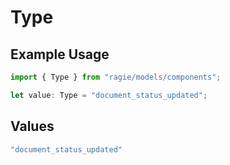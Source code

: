 # Type

## Example Usage

```typescript
import { Type } from "ragie/models/components";

let value: Type = "document_status_updated";
```

## Values

```typescript
"document_status_updated"
```